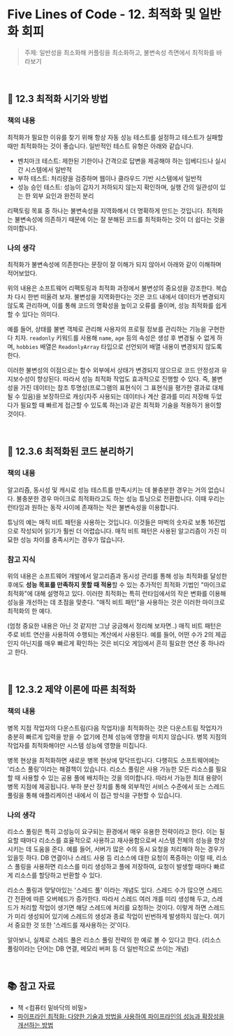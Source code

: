# Five Lines of Code - 12. 최적화 및 일반화 회피

> 주제: 일반성을 최소화해 커플링을 최소화하고, 불변속성 측면에서 최적화를 바라보기

<br/>

## 🔖 12.3 최적화 시기와 방법

### 책의 내용

최적화가 필요한 이유를 찾기 위해 항상 자동 성능 테스트를 설정하고 테스트가 실패할 때만 최적화하는 것이 좋습니다. 일반적인 테스트 유형은 아래와 같습니다.

- 벤치마크 테스트: 제한된 기한이나 간격으로 답변을 제공해야 하는 임베디드나 실시간 시스템에서 일반적
- 부하 테스트: 처리량을 검증하며 웹이나 클라우드 기반 시스템에서 일반적
- 성능 승인 테스트: 성능이 갑자기 저하되지 않는지 확인하며, 실행 간의 일관성이 있는 한 외부 요인과 완전히 분리

리팩토링 목표 중 하나는 불변속성을 지역화해서 더 명확하게 만드는 것입니다. 최적화는 불변속성에 의존하기 때문에 이는 잘 분해된 코드를 최적화하는 것이 더 쉽다는 것을 의미합니다.

### 나의 생각

최적화가 불변속성에 의존한다는 문장이 잘 이해가 되지 않아서 아래와 같이 이해하며 적어보았다.

위의 내용은 소프트웨어 리팩토링과 최적화 과정에서 불변성의 중요성을 강조한다. 복습 차 다시 한번 떠올려 보자. 불변성을 지역화한다는 것은 코드 내에서 데이터가 변경되지 않도록 관리하며, 이를 통해 코드의 명확성을 높이고 오류를 줄이며, 성능 최적화를 쉽게 할 수 있다는 의미다.

예를 들어, 상태를 불변 객체로 관리해 사용자의 프로필 정보를 관리하는 기능을 구현한다 치자. `readonly` 키워드를 사용해 `name`, `age` 등의 속성은 생성 후 변경될 수 없게 하며, `hobbies` 배열은 `ReadonlyArray` 타입으로 선언되어 배열 내용이 변경되지 않도록 한다.

이러한 불변성의 이점으로는 함수 외부에서 상태가 변경되지 않으므로 코드 안정성과 유지보수성이 향상된다. 따라서 성능 최적화 작업도 효과적으로 진행할 수 있다. 즉, 불변성을 가진 데이터는 참조 투명성(프로그램의 표현식이 그 표현식을 평가한 결과로 대체될 수 있음)을 보장하므로 캐싱(자주 사용되는 데이터나 계산 결과를 미리 저장해 두었다가 필요할 때 빠르게 접근할 수 있도록 하는)과 같은 최적화 기술을 적용하기 용이할 것이다.

<br/>

## 🔖 12.3.6 최적화된 코드 분리하기

### 책의 내용

알고리즘, 동시성 및 캐시로 성능 테스트를 만족시키는 데 불충분한 경우는 거의 없습니다. 불충분한 경우 마이크로 최적화라고도 하는 성능 튜닝으로 전환합니다. 이때 우리는 런타임과 원하는 동작 사이에 존재하는 작은 불변속성을 이용합니다.

튜닝의 예는 매직 비트 패턴을 사용하는 것입니다. 이것들은 마벅의 숫자로 보통 16진법으로 작성되어 읽기가 훨씬 더 어렵습니다. 매직 비트 패턴은 사용된 알고리즘이 가진 미묘한 성능 차이를 충족시키는 경우가 많습니다.

### 참고 지식

위의 내용은 소프트웨어 개발에서 알고리즘과 동시성 관리를 통해 성능 최적화를 달성한 후에도 **성능 목표를 만족하지 못할 때 적용**할 수 있는 추가적인 최적화 기법인 "마이크로 최적화"에 대해 설명하고 있다. 이러한 최적화는 특히 런타임에서의 작은 변화를 이용해 성능을 개선하는 데 초점을 맞춘다. "매직 비트 패턴"을 사용하는 것은 이러한 마이크로 최적화의 한 예다.

(엄청 중요한 내용은 아닌 것 같지만 그냥 궁금해서 정리해 보자면..) 매직 비트 패턴은 주로 비트 연산을 사용하여 수행되는 계산에서 사용된다. 예를 들어, 어떤 수가 2의 제곱인지 아닌지를 매우 빠르게 확인하는 것은 비디오 게임에서 흔히 필요한 연산 중 하나라고 한다.

<br/>

## 🔖 12.3.2 제약 이론에 따른 최적화

### 책의 내용

병목 지점 작업자의 다운스트림(다음 작업자)을 최적화하는 것은 다운스트림 작업자가 충분히 빠르게 입력을 받을 수 없기에 전체 성능에 영향을 미치지 않습니다. 병목 지점의 작업자를 최적화해야만 시스템 성능에 영향을 미칩니다.

병목 현상을 최적화하면 새로운 병목 현상에 맞닥뜨립니다. 다행히도 소프트웨어에는 '리소스 풀링'이라는 해결책이 있습니다. 리소스 풀링은 사용 가능한 모든 리소스를 필요할 때 사용할 수 있는 공용 풀에 배치하는 것을 의미합니다. 따라서 가능한 최대 용량이 병목 지점에 제공됩니다. 부하 분산 장치를 통해 외부적인 서비스 수준에서 또는 스레드 풀링을 통해 애플리케이션 내에서 이 접근 방식을 구현할 수 있습니다.

### 나의 생각

리소스 풀링은 특히 고성능이 요구되는 환경에서 매우 유용한 전략이라고 한다. 이는 필요할 때마다 리소스를 효율적으로 사용하고 재사용함으로써 시스템 전체의 성능을 향상시키는 데 도움을 준다. 예를 들어, 서버가 많은 수의 동시 요청을 처리해야 하는 경우가 있을듯 하다. DB 연결이나 스레드 사용 등 리소스에 대한 요청이 폭증하는 이럴 때, 리소스 풀링을 사용하면 리소스를 미리 생성하고 풀에 저장하여, 요청이 발생할 때마다 빠르게 리소스를 할당하고 반환할 수 있다.

리소스 풀링과 맞닿아있는 '스레드 풀' 이라는 개념도 있다. 스레드 수가 많으면 스레드 간 전환에 따른 오버헤드가 증가한다. 따라서 스레드 여러 개를 미리 생성해 두고, 스레드가 처리할 작업이 생기면 해당 스레드에 처리를 요청하는 것이다. 이렇게 하면 스레드가 미리 생성되어 있기에 스레드의 생성과 종료 작업이 빈번하게 발생하지 않는다. 여기서 중요한 것 또한 '스레드를 재사용하는 것'이다.

알아보니, 실제로 스레드 풀은 리소스 풀링 전략의 한 예로 볼 수 있다고 한다. (리소스 풀링이라는 단어는 DB 연결, 메모리 버퍼 등 더 일반적으로 쓰이는 개념)

<br/>

## 📚 참고 자료

- 책 <컴퓨터 밑바닥의 비밀>
- [파이프라인 최적화: 다양한 기술과 방법을 사용하여 파이프라인의 성능과 확장성을 개선하는 방법](https://fastercapital.com/ko/content/%ED%8C%8C%EC%9D%B4%ED%94%84%EB%9D%BC%EC%9D%B8-%EC%B5%9C%EC%A0%81%ED%99%94--%EB%8B%A4%EC%96%91%ED%95%9C-%EA%B8%B0%EC%88%A0%EA%B3%BC-%EB%B0%A9%EB%B2%95%EC%9D%84-%EC%82%AC%EC%9A%A9%ED%95%98%EC%97%AC-%ED%8C%8C%EC%9D%B4%ED%94%84%EB%9D%BC%EC%9D%B8%EC%9D%98-%EC%84%B1%EB%8A%A5%EA%B3%BC-%ED%99%95%EC%9E%A5%EC%84%B1%EC%9D%84-%EA%B0%9C%EC%84%A0%ED%95%98%EB%8A%94-%EB%B0%A9%EB%B2%95.html)
